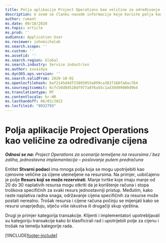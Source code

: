 ```yaml
---
title: Polja aplikacije Project Operations kao veličine za određivanje cijena
description: U ovom se članku navode informacije koje koriste polja kao dimenzije određivanja cijena u sustavu Dynamics 365 Project Operations.
author: rumant
ms.date: 09/18/2020
ms.topic: article
ms.prod: ''
audience: Application User
ms.reviewer: johnmichalak
ms.search.scope: ''
ms.custom: ''
ms.assetid: ''
ms.search.region: Global
ms.search.industry: Service industries
ms.author: suvaidya
ms.dyn365.ops.version: ''
ms.search.validFrom: 2020-10-01
ms.openlocfilehash: baf2145d4df23893953a099ca3837160fa8ac764
ms.sourcegitcommit: 6cfc50d89528df977a8f6a55c1ad39d99800d9b4
ms.translationtype: MT
ms.contentlocale: hr-HR
ms.lasthandoff: 06/03/2022
ms.locfileid: "8932793"
---
```

# <a name="project-operations-fields-as-pricing-dimensions"></a>Polja aplikacije Project Operations kao veličine za određivanje cijena

_**Odnosi se na:** Project Operations za scenarije temeljene na resursima / bez zaliha, jednostavna implementacija – poslovanje putem predračuna_

Entitet **Stvarni podaci** ima mnoga polja koja se mogu upotrijebiti kao cjenovne veličine za cijene utemeljene na resursima. Na primjer, uobičajeno je polje **Resurs koji se može rezervirati**. Manje tvrtke koje imaju manje od 20 do 30 naplativih resursa mogu otkriti da je korištenje računa i stopa troškova specifičnih za svaki resurs jednostavniji pristup. Međutim, kako raste naplativa radna snaga, održavanje cijena specifičnih za resurse može postati nerealno. Trošak resursa i cijene računa počinju se mijenjati kako se resursi unaprjeđuju, stječu više iskustva ili drugačiji skup vještina. 

Drugi je primjer kategorija transakcije. Klijenti i implementatori upotrebljavali su kategoriju transakcije kako bi klasificirali rad i upotrijebili polje za cijenu i trošak na temelju kategorije rada.


[!INCLUDE[footer-include](../includes/footer-banner.md)]